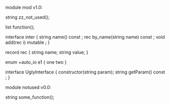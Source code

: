 module mod v1.0:

string zz_not_used();

list<i8> function();

interface inter {
	string name() const ;
	rec by_name(string name) const ;
	void add(rec i) mutable ;
}

record rec {
	string name;
	string value;
}

enum +auto_io e1 { one two }

interface UglyInterface {
	constructor(string param);
	string getParam() const ;
}

module notused v0.0:

string some_function();
